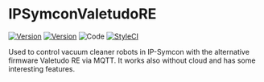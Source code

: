IPSymconValetudoRE
===
[![Version](https://img.shields.io/badge/Symcon-PHPModule-red.svg)](https://www.symcon.de/service/dokumentation/entwicklerbereich/sdk-tools/sdk-php/)
[![Version](https://img.shields.io/badge/Symcon%20Version-%3E%205.4-green.svg)](https://www.symcon.de/service/dokumentation/installation/migrationen/)
![Code](https://img.shields.io/badge/Code-PHP-blue.svg)
[![StyleCI](https://github.styleci.io/repos/57190839/shield?branch=master)](https://github.styleci.io/repos/57190839)

Used to control vacuum cleaner robots in IP-Symcon with the alternative firmware Valetudo RE via MQTT.
It works also without cloud and has some interesting features.